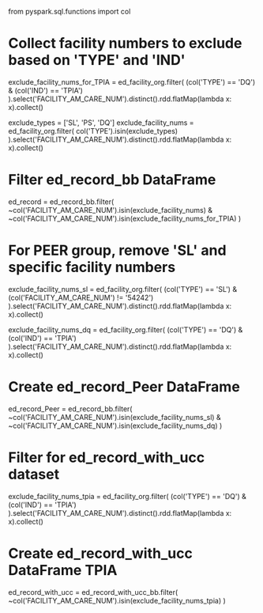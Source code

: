 from pyspark.sql.functions import col

# Collect facility numbers to exclude based on 'TYPE' and 'IND'
exclude_facility_nums_for_TPIA = ed_facility_org.filter(
    (col('TYPE') == 'DQ') & (col('IND') == 'TPIA')
).select('FACILITY_AM_CARE_NUM').distinct().rdd.flatMap(lambda x: x).collect()

exclude_types = ['SL', 'PS', 'DQ']
exclude_facility_nums = ed_facility_org.filter(
    col('TYPE').isin(exclude_types)
).select('FACILITY_AM_CARE_NUM').distinct().rdd.flatMap(lambda x: x).collect()

# Filter ed_record_bb DataFrame
ed_record = ed_record_bb.filter(
    ~col('FACILITY_AM_CARE_NUM').isin(exclude_facility_nums) &
    ~col('FACILITY_AM_CARE_NUM').isin(exclude_facility_nums_for_TPIA)
)

# For PEER group, remove 'SL' and specific facility numbers
exclude_facility_nums_sl = ed_facility_org.filter(
    (col('TYPE') == 'SL') & (col('FACILITY_AM_CARE_NUM') != '54242')
).select('FACILITY_AM_CARE_NUM').distinct().rdd.flatMap(lambda x: x).collect()

exclude_facility_nums_dq = ed_facility_org.filter(
    (col('TYPE') == 'DQ') & (col('IND') == 'TPIA')
).select('FACILITY_AM_CARE_NUM').distinct().rdd.flatMap(lambda x: x).collect()

# Create ed_record_Peer DataFrame
ed_record_Peer = ed_record_bb.filter(
    ~col('FACILITY_AM_CARE_NUM').isin(exclude_facility_nums_sl) &
    ~col('FACILITY_AM_CARE_NUM').isin(exclude_facility_nums_dq)
)

# Filter for ed_record_with_ucc dataset
exclude_facility_nums_tpia = ed_facility_org.filter(
    (col('TYPE') == 'DQ') & (col('IND') == 'TPIA')
).select('FACILITY_AM_CARE_NUM').distinct().rdd.flatMap(lambda x: x).collect()

# Create ed_record_with_ucc DataFrame TPIA
ed_record_with_ucc = ed_record_with_ucc_bb.filter(
    ~col('FACILITY_AM_CARE_NUM').isin(exclude_facility_nums_tpia)
)
